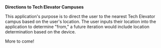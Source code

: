 **Directions to Tech Elevator Campuses**

This application's purpose is to direct the user to the nearest Tech Elevator campus based on the user's location. The user inputs their location into the application to determine "from," a future iteration would include location determination based on the device.

More to come!